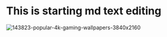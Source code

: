 # This is starting md text editing
![143823-popular-4k-gaming-wallpapers-3840x2160](https://user-images.githubusercontent.com/125461548/219027406-febfd91d-a3d9-4184-8d7d-8dc8ed4fbc34.jpg)
